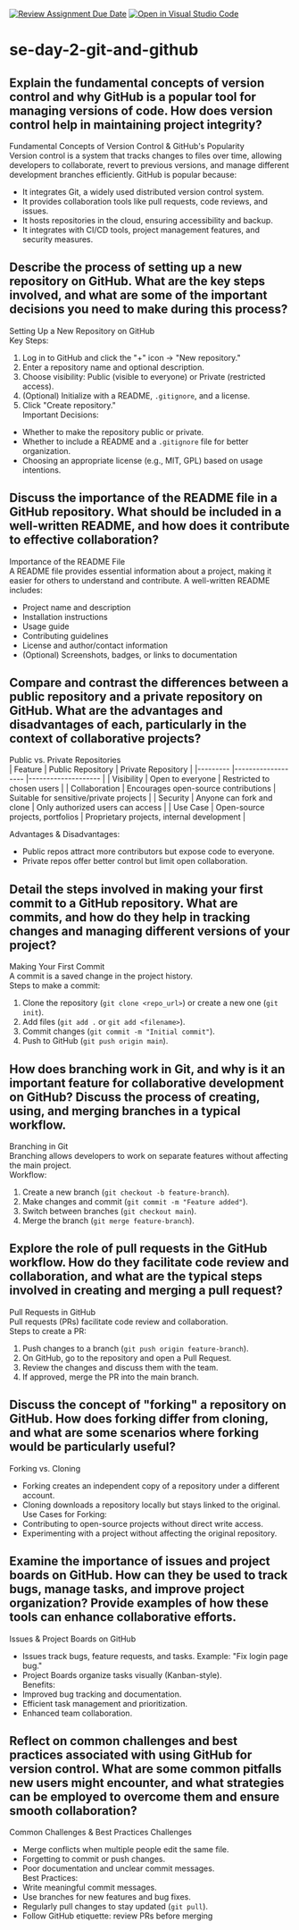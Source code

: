 [![Review Assignment Due Date](https://classroom.github.com/assets/deadline-readme-button-22041afd0340ce965d47ae6ef1cefeee28c7c493a6346c4f15d667ab976d596c.svg)](https://classroom.github.com/a/8wgCKhpZ)
[![Open in Visual Studio Code](https://classroom.github.com/assets/open-in-vscode-2e0aaae1b6195c2367325f4f02e2d04e9abb55f0b24a779b69b11b9e10269abc.svg)](https://classroom.github.com/online_ide?assignment_repo_id=18668087&assignment_repo_type=AssignmentRepo)
# se-day-2-git-and-github
## Explain the fundamental concepts of version control and why GitHub is a popular tool for managing versions of code. How does version control help in maintaining project integrity?
 Fundamental Concepts of Version Control & GitHub's Popularity  
Version control is a system that tracks changes to files over time, allowing developers to collaborate, revert to previous versions, and manage different development branches efficiently. GitHub is popular because:  
- It integrates Git, a widely used distributed version control system.  
- It provides collaboration tools like pull requests, code reviews, and issues.  
- It hosts repositories in the cloud, ensuring accessibility and backup.  
- It integrates with CI/CD tools, project management features, and security measures.

## Describe the process of setting up a new repository on GitHub. What are the key steps involved, and what are some of the important decisions you need to make during this process?
Setting Up a New Repository on GitHub  
Key Steps: 
1. Log in to GitHub and click the "+" icon → "New repository."  
2. Enter a repository name and optional description.  
3. Choose visibility: Public (visible to everyone) or Private (restricted access).  
4. (Optional) Initialize with a README, `.gitignore`, and a license.  
5. Click "Create repository."  
Important Decisions:  
- Whether to make the repository public or private.  
- Whether to include a README and a `.gitignore` file for better organization.  
- Choosing an appropriate license (e.g., MIT, GPL) based on usage intentions.

## Discuss the importance of the README file in a GitHub repository. What should be included in a well-written README, and how does it contribute to effective collaboration?
Importance of the README File  
A README file provides essential information about a project, making it easier for others to understand and contribute. A well-written README includes:  
- Project name and description  
- Installation instructions  
- Usage guide  
- Contributing guidelines  
- License and author/contact information  
- (Optional) Screenshots, badges, or links to documentation 

## Compare and contrast the differences between a public repository and a private repository on GitHub. What are the advantages and disadvantages of each, particularly in the context of collaborative projects?
Public vs. Private Repositories  
| Feature       | Public Repository                    | Private Repository                         |
|---------      |-------------------                   |--------------------                        |
| Visibility    | Open to everyone                     | Restricted to chosen users                 |
| Collaboration | Encourages open-source contributions | Suitable for sensitive/private projects    |
| Security      | Anyone can fork and clone            | Only authorized users can access           |
| Use Case      | Open-source projects, portfolios     | Proprietary projects, internal development |

Advantages & Disadvantages:   
- Public repos attract more contributors but expose code to everyone.  
- Private repos offer better control but limit open collaboration.
  
## Detail the steps involved in making your first commit to a GitHub repository. What are commits, and how do they help in tracking changes and managing different versions of your project?
Making Your First Commit  
A commit is a saved change in the project history.  
Steps to make a commit:  
1. Clone the repository (`git clone <repo_url>`) or create a new one (`git init`).  
2. Add files (`git add .` or `git add <filename>`).  
3. Commit changes (`git commit -m "Initial commit"`).  
4. Push to GitHub (`git push origin main`).  

## How does branching work in Git, and why is it an important feature for collaborative development on GitHub? Discuss the process of creating, using, and merging branches in a typical workflow.
Branching in Git  
Branching allows developers to work on separate features without affecting the main project.  
Workflow:  
1. Create a new branch (`git checkout -b feature-branch`).  
2. Make changes and commit (`git commit -m "Feature added"`).  
3. Switch between branches (`git checkout main`).  
4. Merge the branch (`git merge feature-branch`).

## Explore the role of pull requests in the GitHub workflow. How do they facilitate code review and collaboration, and what are the typical steps involved in creating and merging a pull request?
Pull Requests in GitHub  
Pull requests (PRs) facilitate code review and collaboration.  
Steps to create a PR:  
1. Push changes to a branch (`git push origin feature-branch`).  
2. On GitHub, go to the repository and open a Pull Request.  
3. Review the changes and discuss them with the team.  
4. If approved, merge the PR into the main branch.  


## Discuss the concept of "forking" a repository on GitHub. How does forking differ from cloning, and what are some scenarios where forking would be particularly useful?
Forking vs. Cloning  
- Forking creates an independent copy of a repository under a different account.  
- Cloning downloads a repository locally but stays linked to the original.  
Use Cases for Forking:  
- Contributing to open-source projects without direct write access.  
- Experimenting with a project without affecting the original repository.

## Examine the importance of issues and project boards on GitHub. How can they be used to track bugs, manage tasks, and improve project organization? Provide examples of how these tools can enhance collaborative efforts.
 Issues & Project Boards on GitHub  
- Issues track bugs, feature requests, and tasks. Example: "Fix login page bug."  
- Project Boards organize tasks visually (Kanban-style).  
Benefits:
- Improved bug tracking and documentation.  
- Efficient task management and prioritization.  
- Enhanced team collaboration.

## Reflect on common challenges and best practices associated with using GitHub for version control. What are some common pitfalls new users might encounter, and what strategies can be employed to overcome them and ensure smooth collaboration?
Common Challenges & Best Practices
Challenges  
- Merge conflicts when multiple people edit the same file.  
- Forgetting to commit or push changes.  
- Poor documentation and unclear commit messages.  
Best Practices:
- Write meaningful commit messages.  
- Use branches for new features and bug fixes.  
- Regularly pull changes to stay updated (`git pull`).  
- Follow GitHub etiquette: review PRs before merging
